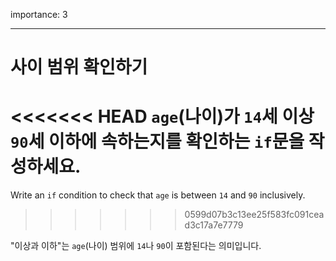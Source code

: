 importance: 3

---

# 사이 범위 확인하기

<<<<<<< HEAD
`age`(나이)가 `14`세 이상 `90`세 이하에 속하는지를 확인하는 `if`문을 작성하세요.
=======
Write an `if` condition to check that `age` is between `14` and `90` inclusively.
>>>>>>> 0599d07b3c13ee25f583fc091cead3c17a7e7779

"이상과 이하"는 `age`(나이) 범위에 `14`나 `90`이 포함된다는 의미입니다.
